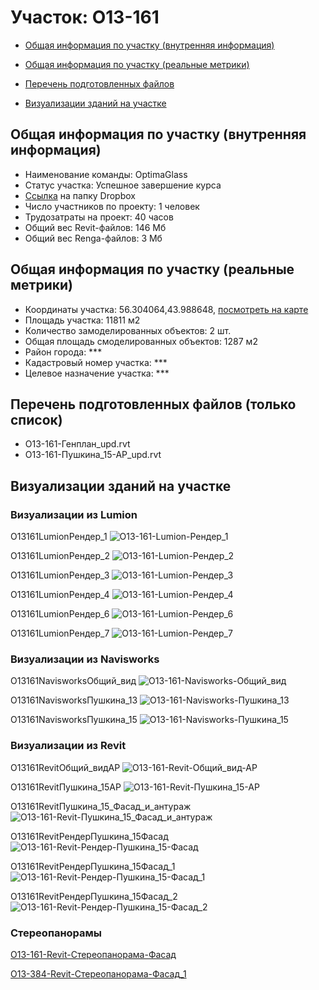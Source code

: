 # Участок: O13-161

* [Общая информация по участку (внутренняя информация)](#Chapter1)

* [Общая информация по участку (реальные метрики)](#Chapter2)

* [Перечень подготовленных файлов](#Chapter3)

* [Визуализации зданий на участке](#Chapter5)

## <a id="Chapter1"></a> Общая информация по участку (внутренняя информация)
+ Наименование команды: OptimaGlass
+ Статус участка: Успешное завершение курса
+ [Ссылка](https://www.dropbox.com/sh/wvvgv1nw1iqred9/AADYEJUVkSmPycTAaSnpY0QYa/O13_161?dl=0) на папку Dropbox
+ Число участников по проекту: 1 человек
+ Трудозатраты на проект: 40 часов
+ Общий вес Revit-файлов: 146 Мб
+ Общий вес Renga-файлов: 3 Мб
## <a id="Chapter2"></a> Общая информация по участку (реальные метрики)
+ Координаты участка: 56.304064,43.988648, [посмотреть на карте](https://yandex.ru/maps/47/nizhny-novgorod/?ll=43.988648%2C56.304064&z=19)
+ Площадь участка: 11811 м2
+ Количество замоделированных объектов: 2 шт.
+ Общая площадь смоделированных объектов: 1287 м2
+ Район города: *** 
+ Кадастровый номер участка: *** 
+ Целевое назначение участка: *** 
## <a id="Chapter3"></a> Перечень подготовленных файлов (только список)
+ О13-161-Генплан_upd.rvt
+ О13-161-Пушкина_15-АР_upd.rvt
## <a id="Chapter5"></a> Визуализации зданий на участке
### Визуализации из Lumion
O13161LumionРендер_1
![O13-161-Lumion-Рендер_1](/Images/O13_161/O13-161-Lumion-Рендер_1_Compressed.jpg)

O13161LumionРендер_2
![O13-161-Lumion-Рендер_2](/Images/O13_161/O13-161-Lumion-Рендер_2_Compressed.jpg)

O13161LumionРендер_3
![O13-161-Lumion-Рендер_3](/Images/O13_161/O13-161-Lumion-Рендер_3_Compressed.jpg)

O13161LumionРендер_4
![O13-161-Lumion-Рендер_4](/Images/O13_161/O13-161-Lumion-Рендер_4_Compressed.jpg)

O13161LumionРендер_6
![O13-161-Lumion-Рендер_6](/Images/O13_161/O13-161-Lumion-Рендер_6_Compressed.jpg)

O13161LumionРендер_7
![O13-161-Lumion-Рендер_7](/Images/O13_161/O13-161-Lumion-Рендер_7_Compressed.jpg)

### Визуализации из Navisworks
O13161NavisworksОбщий_вид
![O13-161-Navisworks-Общий_вид](/Images/O13_161/O13-161-Navisworks-Общий_вид_Compressed.jpg)

O13161NavisworksПушкина_13
![O13-161-Navisworks-Пушкина_13](/Images/O13_161/O13-161-Navisworks-Пушкина_13_Compressed.jpg)

O13161NavisworksПушкина_15
![O13-161-Navisworks-Пушкина_15](/Images/O13_161/O13-161-Navisworks-Пушкина_15_Compressed.jpg)

### Визуализации из Revit
O13161RevitОбщий_видАР
![O13-161-Revit-Общий_вид-АР](/Images/O13_161/O13-161-Revit-Общий_вид-АР_Compressed.jpg)

O13161RevitПушкина_15АР
![O13-161-Revit-Пушкина_15-АР](/Images/O13_161/O13-161-Revit-Пушкина_15-АР_Compressed.jpg)

O13161RevitПушкина_15_Фасад_и_антураж
![O13-161-Revit-Пушкина_15_Фасад_и_антураж](/Images/O13_161/O13-161-Revit-Пушкина_15_Фасад_и_антураж_Compressed.jpg)

O13161RevitРендерПушкина_15Фасад
![O13-161-Revit-Рендер-Пушкина_15-Фасад](/Images/O13_161/O13-161-Revit-Рендер-Пушкина_15-Фасад_Compressed.jpg)

O13161RevitРендерПушкина_15Фасад_1
![O13-161-Revit-Рендер-Пушкина_15-Фасад_1](/Images/O13_161/O13-161-Revit-Рендер-Пушкина_15-Фасад_1_Compressed.jpg)

O13161RevitРендерПушкина_15Фасад_2
![O13-161-Revit-Рендер-Пушкина_15-Фасад_2](/Images/O13_161/O13-161-Revit-Рендер-Пушкина_15-Фасад_2_Compressed.jpg)

### Стереопанорамы
[O13-161-Revit-Стереопанорама-Фасад](https://pano.autodesk.com/pano.html?url=jpgs/973e1fa7-51d6-48d0-a7a0-b3eb035d6898&version=2)

[O13-384-Revit-Стереопанорама-Фасад_1](https://pano.autodesk.com/pano.html?url=jpgs/65b5de15-9685-4999-bb98-499ff53e2eaf&version=2)

